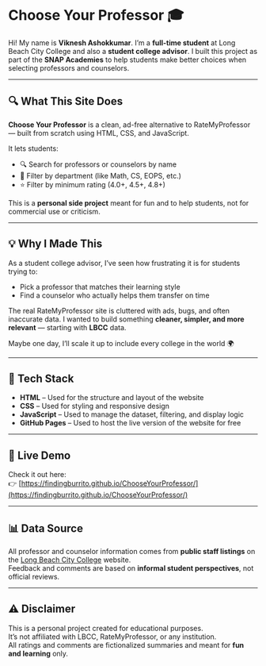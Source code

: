 # Choose Your Professor 🎓

Hi! My name is **Viknesh Ashokkumar**. I’m a **full-time student** at Long Beach City College and also a **student college advisor**. I built this project as part of the **SNAP Academies** to help students make better choices when selecting professors and counselors.

---

## 🔍 What This Site Does

**Choose Your Professor** is a clean, ad-free alternative to RateMyProfessor — built from scratch using HTML, CSS, and JavaScript.

It lets students:
- 🔍 Search for professors or counselors by name
- 🧪 Filter by department (like Math, CS, EOPS, etc.)
- ⭐ Filter by minimum rating (4.0+, 4.5+, 4.8+)

This is a **personal side project** meant for fun and to help students, not for commercial use or criticism.

---

## 💡 Why I Made This

As a student college advisor, I’ve seen how frustrating it is for students trying to:
- Pick a professor that matches their learning style
- Find a counselor who actually helps them transfer on time

The real RateMyProfessor site is cluttered with ads, bugs, and often inaccurate data. I wanted to build something **cleaner, simpler, and more relevant** — starting with **LBCC** data.

Maybe one day, I’ll scale it up to include every college in the world 🌍

---

## 📁 Tech Stack

- **HTML** – Used for the structure and layout of the website
- **CSS** – Used for styling and responsive design
- **JavaScript** – Used to manage the dataset, filtering, and display logic
- **GitHub Pages** – Used to host the live version of the website for free

---

## 🔗 Live Demo

Check it out here:  
👉 [https://findingburrito.github.io/ChooseYourProfessor/](https://findingburrito.github.io/ChooseYourProfessor/)

---

## 📊 Data Source

All professor and counselor information comes from **public staff listings** on the [Long Beach City College](https://www.lbcc.edu) website.  
Feedback and comments are based on **informal student perspectives**, not official reviews.

---

## ⚠️ Disclaimer

This is a personal project created for educational purposes.  
It’s not affiliated with LBCC, RateMyProfessor, or any institution.  
All ratings and comments are fictionalized summaries and meant for **fun and learning** only.

